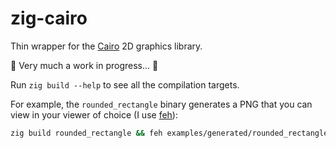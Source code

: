 # zig-cairo

Thin wrapper for the [Cairo](https://github.com/freedesktop/cairo) 2D graphics library.

🚧 Very much a work in progress... 🚧

Run `zig build --help` to see all the compilation targets.

For example, the `rounded_rectangle` binary generates a PNG that you can view in your viewer of choice (I use [feh](https://feh.finalrewind.org/)):

```sh
zig build rounded_rectangle && feh examples/generated/rounded_rectangle.png
```
